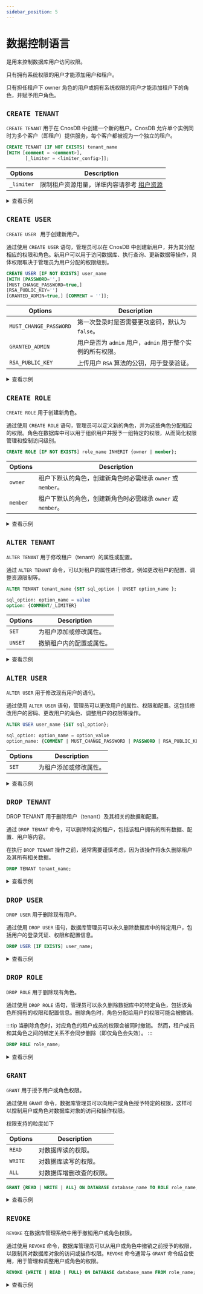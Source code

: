 ```yaml
---
sidebar_position: 5
---
```


# 数据控制语言

是用来控制数据库用户访问权限。

只有拥有系统权限的用户才能添加用户和租户。

只有担任租户下 owner 角色的用户或拥有系统权限的用户才能添加租户下的角色，并赋予用户角色。

## `CREATE TENANT`

`CREATE TENANT` 用于在 CnosDB 中创建一个新的租户。CnosDB 允许单个实例同时为多个客户（即租户）提供服务，每个客户都被视为一个独立的租户。

```sql
CREATE TENANT [IF NOT EXISTS] tenant_name
[WITH [comment = <comment>],
       [_limiter = <limiter_config>]];
```

| Options    | Description                                             |
| ---------- | ------------------------------------------------------- |
| `_limiter` | 限制租户资源用量，详细内容请参考 [租户资源](../../manage/resource_limit.md) |

<details>
  <summary>查看示例</summary>

```sql
CREATE TENANT test;
```

</details>

## `CREATE USER`

`CREATE USER ` 用于创建新用户。

通过使用 `CREATE USER` 语句，管理员可以在 CnosDB 中创建新用户，并为其分配相应的权限和角色。新用户可以用于访问数据库、执行查询、更新数据等操作，具体权限取决于管理员为用户分配的权限级别。

```sql
CREATE USER [IF NOT EXISTS] user_name
[WITH [PASSWORD='',]
[MUST_CHANGE_PASSWORD=true,]
[RSA_PUBLIC_KEY='']
[GRANTED_ADMIN=true,] [COMMENT = '']];
```

| Options                | Description                           |
| ---------------------- | ------------------------------------- |
| `MUST_CHANGE_PASSWORD` | 第一次登录时是否需要更改密码，默认为 `false`。           |
| `GRANTED_ADMIN`        | 用户是否为 `admin` 用户，`admin` 用于整个实例的所有权限。 |
| `RSA_PUBLIC_KEY`       | 上传用户 `RSA` 算法的公钥，用于登录验证。              |

<details>
  <summary>查看示例</summary>

```sql
CREATE USER IF NOT EXISTS tester WITH PASSWORD='xxx', MUST_CHANGE_PASSWORD=true, COMMENT = 'test';
```

</details>

## `CREATE ROLE`

`CREATE ROLE` 用于创建新角色。

通过使用 `CREATE ROLE` 语句，管理员可以定义新的角色，并为这些角色分配相应的权限。角色在数据库中可以用于组织用户并授予一组特定的权限，从而简化权限管理和控制访问级别。

```sql
CREATE ROLE [IF NOT EXISTS] role_name INHERIT {owner | member};
```

| Options  | Description                             |
| -------- | --------------------------------------- |
| `owner`  | 租户下默认的角色，创建新角色时必需继承 `owner` 或 `member`。 |
| `member` | 租户下默认的角色，创建新角色时必需继承 `owner` 或 `member`。 |

<details>
  <summary>查看示例</summary>

```sql
CREATE ROLE owner_role INHERIT owner;
```

</details>

## `ALTER TENANT`

`ALTER TENANT` 用于修改租户（tenant）的属性或配置。

通过 `ALTER TENANT` 命令，可以对租户的属性进行修改，例如更改租户的配置、调整资源限制等。

```sql
ALTER TENANT tenant_name {SET sql_option | UNSET option_name };
    
sql_option: option_name = value
option: {COMMENT/_LIMITER}
```

| Options | Description  |
| ------- | ------------ |
| `SET`   | 为租户添加或修改属性。  |
| `UNSET` | 撤销租户内的配置或属性。 |

<details>
  <summary>查看示例</summary>

```sql
ALTER TENANT test SET COMMENT = 'abc';
```

</details>

## `ALTER USER`

`ALTER USER` 用于修改现有用户的语句。

通过使用 `ALTER USER` 语句，管理员可以更改用户的属性、权限和配置。这包括修改用户的密码、更改用户的角色、调整用户的权限等操作。

```sql
ALTER USER user_name {SET sql_option};

sql_option: option_name = option_value
option_name: {COMMENT | MUST_CHANGE_PASSWORD | PASSWORD | RSA_PUBLIC_KEY}
```

| Options | Description |
| ------- | ----------- |
| `SET`   | 为租户添加或修改属性。 |

<details>
  <summary>查看示例</summary>

```sql
ALTER USER tester SET PASSWORD = 'aaa';
```

</details>

## `DROP TENANT`

DROP TENANT 用于删除租户（tenant）及其相关的数据和配置。

通过 `DROP TENANT` 命令，可以删除特定的租户，包括该租户拥有的所有数据、配置、用户等内容。

在执行 `DROP TENANT` 操作之前，通常需要谨慎考虑，因为该操作将永久删除租户及其所有相关数据。

```sql
DROP TENANT tenant_name;
```

<details>
  <summary>查看示例</summary>

```sql
DROP TENANT test;
```

</details>

## `DROP USER`

`DROP USER` 用于删除现有用户。

通过使用 `DROP USER` 语句，数据库管理员可以永久删除数据库中的特定用户，包括用户的登录凭证、权限和配置信息。

```sql
DROP USER [IF EXISTS] user_name;
```

<details>
  <summary>查看示例</summary>

```sql
DROP USER IF EXISTS tester;
```

</details>

## `DROP ROLE`

`DROP ROLE` 用于删除现有角色。

通过使用 `DROP ROLE` 语句，管理员可以永久删除数据库中的特定角色，包括该角色所拥有的权限和配置信息。删除角色时，角色分配给用户的权限可能会被撤销。

:::tip
当删除角色时，对应角色的租户成员的权限会被同时撤销。 然而，租户成员和其角色之间的绑定关系不会同步删除（即仅角色会失效）。
:::

```sql
DROP ROLE role_name;
```

<details>
  <summary>查看示例</summary>

```sql
DROP USER IF EXISTS tester;
```

</details>

## `GRANT`

`GRANT` 用于授予用户或角色权限。

通过使用 `GRANT` 命令，数据库管理员可以向用户或角色授予特定的权限，这样可以控制用户或角色对数据库对象的访问和操作权限。

权限支持的粒度如下

| Options | Description  |
| ------- | ------------ |
| `READ`  | 对数据库读的权限。    |
| `WRITE` | 对数据库读写的权限。   |
| `ALL`   | 对数据库增删改查的权限。 |

```sql
GRANT {READ | WRITE | ALL} ON DATABASE database_name TO ROLE role_name;
```

<details>
  <summary>查看示例</summary>

\*\*创建一个名为 `rrr` 的角色。**Example**

```sql
CREATE ROLE rrr INHERIT member;
```

\*\*授予角色 `rrr` 读取数据库 `air` 的权限。**Example**

```sql
GRANT READ ON DATABASE air TO ROLE rrr;
```

\*\*授予角色 `rr r` 读写数据库 `wind` 的权限。**Example**

```sql
GRANT WRITE ON DATABASE wind TO ROLE rrr;
```

\*\*授予角色 `rrr` 关于数据库 `sea` 的所有权限。**Example**

```sql
GRANT ALL ON DATABASE sea TO ROLE rrr;
```

</details>

## `REVOKE`

`REVOKE` 在数据库管理系统中用于撤销用户或角色权限。

通过使用 `REVOKE` 命令，数据库管理员可以从用户或角色中撤销之前授予的权限，以限制其对数据库对象的访问或操作权限。`REVOKE` 命令通常与 `GRANT` 命令结合使用，用于管理和调整用户或角色的权限。

```sql
REVOKE {WRITE | READ | FULL} ON DATABASE database_name FROM role_name;
```

<details>
  <summary>查看示例</summary>

\*\*撤销 `rrr`读取数据库 `air` 的权限。**Example**

```sql
REVOKE READ ON DATABASE air FROM rrr;
```

</details>
